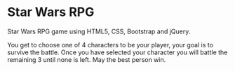 # Star Wars RPG
Star Wars RPG game using HTML5, CSS, Bootstrap and jQuery.

You get to choose one of 4 characters to be your player, your goal is to survive the battle. Once you have selected your character you will battle the remaining 3 until none is left. May the best person win.
